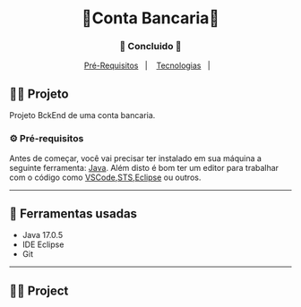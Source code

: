 <h1 align="center">
    🏦Conta Bancaria🏦

</h1>
<h3 align="center"> 
  🚧  Concluido 🚧
</h3>

<p align="center">
  <a href="#-pré-requisitos">Pré-Requisitos</a>&nbsp;&nbsp;&nbsp;|&nbsp;&nbsp;&nbsp;
    <a href="#-ferramentas-usadas">Tecnologias</a>&nbsp;&nbsp;&nbsp;|&nbsp;&nbsp;&nbsp;
</p>

## 🧑‍💻 Projeto 

 Projeto BckEnd de uma conta bancaria.

### ⚙ Pré-requisitos

Antes de começar, você vai precisar ter instalado em sua máquina a seguinte ferramenta:
[Java](https://www.java.com/).
Além disto é bom ter um editor para trabalhar com o código como [VSCode](https://code.visualstudio.com/),[STS](https://spring.io/),[Eclipse](https://eclipseide.org/) ou outros.

<hr/>

## 🚀 Ferramentas usadas
* Java 17.0.5
* IDE Eclipse
* Git

<hr/>

## 🧑‍💻 Project
